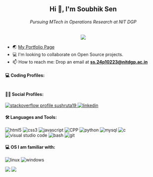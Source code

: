 <h2 id="header" align="center">Hi 👋, I'm Soubhik Sen</h2>
  <h6 align="center">Pursuing MTech in Operations Research at NIT DGP </h6>
  <div align="center"><img src="https://komarev.com/ghpvc/?username=sensoubhik11&style=plastic"></div>
  <ul>
    <li>🌏 <a href="https://sushruta19.github.io/">My Portfolio Page</a></li>
    <li>💻 I'm looking to collaborate on Open Source projects.</li>
    <li>📫 How to reach me: Drop an email at <b><a href="mailto:ss.24p10223@nitdgp.ac.in">ss.24p10223@nitdgp.ac.in</a>
</b>
    </li>
  </ul>

  <h4>💻 Coding Profiles:</h4>

  <a href="https://leetcode.com/sushruta19/" target="_blank" margin-right="3px"><img
      src="https://img.shields.io/badge/-LeetCode-FFA116?style=for-the-badge&logo=LeetCode&logoColor=black" alt=""></a>
  
  <h4>👩‍💻 Social Profiles:</h4>

  <a href="https://stackoverflow.com/users/16060804/sushruta19?tab=profile" target="_blank"><img
      src="https://img.shields.io/badge/Stack_Overflow-FE7A16?style=for-the-badge&logo=stack-overflow&logoColor=white"
      alt="stackoverflow profile sushruta19">
  </a>
  <a href="#" target="_blank"><img
      src="https://img.shields.io/badge/LinkedIn-0077B5?style=for-the-badge&logo=linkedin&logoColor=white"
      alt="linkedin"></a>
  
  <h4>🛠 Languages and Tools:</h4>

  <img src="https://img.shields.io/badge/HTML5-E34F26?style=for-the-badge&logo=html5&logoColor=white" alt="html5">  <img src="https://img.shields.io/badge/CSS3-1572B6?style=for-the-badge&logo=css3&logoColor=white" alt="css3">  <img src="https://img.shields.io/badge/JavaScript-323330?style=for-the-badge&logo=javascript&logoColor=F7DF1E"
    alt="javascript">  <img src="https://img.shields.io/badge/C%2B%2B-00599C?style=for-the-badge&logo=c%2B%2B&logoColor=white"
    alt="CPP">  <img src="https://img.shields.io/badge/Python-FFD43B?style=for-the-badge&logo=python&logoColor=blue"
    alt="python">  <img src="https://img.shields.io/badge/MySQL-005C84?style=for-the-badge&logo=mysql&logoColor=white" alt="mysql">
    <img src="https://img.shields.io/badge/C-00599C?style=for-the-badge&logo=c&logoColor=white" alt="c">
  <img
    src="https://img.shields.io/badge/Visual_Studio_Code-0078D4?style=for-the-badge&logo=visual%20studio%20code&logoColor=whi"
    alt="visual studio code">  <img src="https://img.shields.io/badge/GNU%20Bash-4EAA25?style=for-the-badge&logo=GNU%20Bash&logoColor=white" alt="bash"> <img src="https://img.shields.io/badge/GIT-E44C30?style=for-the-badge&logo=git&logoColor=white" alt="git">
    
  <h4>💻 OS I am familiar with:</h4>

  <img src="https://img.shields.io/badge/Linux-FCC624?style=for-the-badge&logo=linux&logoColor=black" alt="linux"> <img src="https://img.shields.io/badge/Windows-0078D6?style=for-the-badge&logo=windows&logoColor=white" alt="windows">

  <img src="https://github-readme-stats.vercel.app/api?username=sensoubhik11&count_private=true&show_icons=true&theme=dark">
<!--   <img src="https://github-readme-streak-stats.herokuapp.com?user=sensoubhik11&theme=dark&date_format=M%20j%5B%2C%20Y%5D"> -->
  <img src="https://github-readme-stats.vercel.app/api/top-langs/?username=sensoubhik11&count_private=true&layout=compact&theme=dark">
